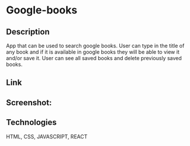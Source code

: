 # Google-books

## Description   
App that can be used to search google books. User can type in the title of any book and if it is available in google books they will be able to view it and/or save it. User can see all saved books and delete previously saved books.

## Link


## Screenshot:


## Technologies 
HTML, CSS, JAVASCRIPT, REACT


